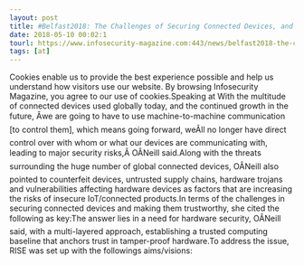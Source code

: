```yaml
---
layout: post
title: #Belfast2018: The Challenges of Securing Connected Devices, and How to Do It
date: 2018-05-10 00:02:1
tourl: https://www.infosecurity-magazine.com:443/news/belfast2018-the-challenges/
tags: [at]
---
```

Cookies enable us to provide the best experience possible and help us understand how visitors use our website. By browsing Infosecurity Magazine, you agree to our use of cookies.Speaking at With the multitude of connected devices used globally today, and the continued growth in the future, Âwe are going to have to use machine-to-machine communication [to control them], which means going forward, weÂll no longer have direct control over with whom or what our devices are communicating with, leading to major security risks,Â OÂNeill said.Along with the threats surrounding the huge number of global connected devices, OÂNeill also pointed to counterfeit devices, untrusted supply chains, hardware trojans and vulnerabilities affecting hardware devices as factors that are increasing the risks of insecure IoT/connected products.In terms of the challenges in securing connected devices and making them trustworthy, she cited the following as key:The answer lies in a need for hardware security, OÂNeill said, with a multi-layered approach, establishing a trusted computing baseline that anchors trust in tamper-proof hardware.To address the issue, RISE was set up with the followings aims/visions: